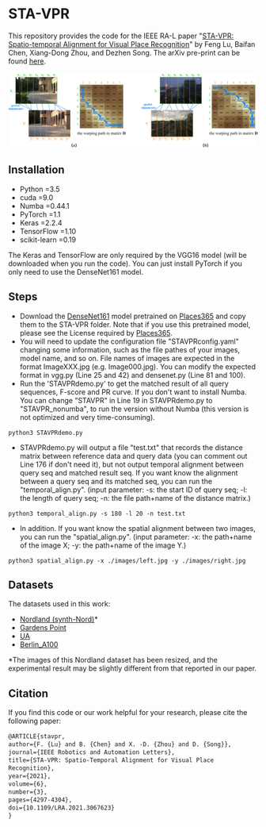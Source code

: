 # STA-VPR
This repository provides the code for the IEEE RA-L paper "[STA-VPR: Spatio-temporal Alignment for Visual Place Recognition](https://ieeexplore.ieee.org/document/9382071)" by Feng Lu, Baifan Chen, Xiang-Dong Zhou, and Dezhen Song. The arXiv pre-print can be found [here](https://arxiv.org/abs/2103.13580).

![spatial_alignment_sample](images/spatial_alignment_sample.png)

## Installation
- Python =3.5
- cuda =9.0
- Numba =0.44.1
- PyTorch =1.1
- Keras =2.2.4
- TensorFlow =1.10
- scikit-learn =0.19

The Keras and TensorFlow are only required by the VGG16 model (will be downloaded when you run the code). You can just install PyTorch if you only need to use the DenseNet161 model.

## Steps
- Download the [DenseNet161](http://places2.csail.mit.edu/models_places365/densenet161_places365.pth.tar) model pretrained on [Places365](https://github.com/CSAILVision/places365) and copy them to the STA-VPR folder. Note that if you use this pretrained model, please see the License required by [Places365](https://github.com/CSAILVision/places365).
- You will need to update the configuration file "STAVPRconfig.yaml" changing some information, such as the file pathes of your images, model name, and so on. File names of images are expected in the format ImageXXX.jpg (e.g. Image000.jpg). You can modify the expected format in vgg.py (Line 25 and 42) and densenet.py (Line 81 and 100).
- Run the 'STAVPRdemo.py' to get the matched result of all query sequences, F-score and PR curve. If you don't want to install Numba. You can change "STAVPR" in Line 19 in STAVPRdemo.py to "STAVPR_nonumba", to run the version without Numba (this version is not optimized and very time-consuming).
```
python3 STAVPRdemo.py
```
- STAVPRdemo.py will output a file "test.txt" that records the distance matrix between reference data and query data (you can comment out Line 176 if don't need it), but not output temporal alignment between query seq and matched result seq. If you want know the alignment between a query seq and its matched seq, you can run the "temporal_align.py". (input parameter: -s: the start ID of query seq; -l: the length of query seq; -n: the file path+name of the distance matrix.)
```
python3 temporal_align.py -s 180 -l 20 -n test.txt
```
- In addition. If you want know the spatial alignment between two images, you can run the "spatial_align.py". (input parameter: -x: the path+name of the image X; -y: the path+name of the image Y.)
```
python3 spatial_align.py -x ./images/left.jpg -y ./images/right.jpg
```

## Datasets 

The datasets used in this work:
- [Nordland (synth-Nord)](https://www.dropbox.com/s/o7lm0c9bv18q4zx/Nordland3584.zip?dl=0)*
- [Gardens Point](https://www.dropbox.com/s/171k7xq2fgt5n6j/Gardens%20Point.zip?dl=0)
- [UA](https://www.dropbox.com/s/q79bud2ruc41any/UA.zip?dl=0)
- [Berlin_A100](https://www.dropbox.com/s/3bdgpv0top3pj0a/BerlinA100.zip?dl=0)

*The images of this Nordland dataset has been resized, and the experimental result may be slightly different from that reported in our paper.

## Citation

If you find this code or our work helpful for your research, please cite the following paper:
```
@ARTICLE{stavpr,
author={F. {Lu} and B. {Chen} and X. -D. {Zhou} and D. {Song}},
journal={IEEE Robotics and Automation Letters},
title={STA-VPR: Spatio-Temporal Alignment for Visual Place Recognition},
year={2021},
volume={6},
number={3},
pages={4297-4304},
doi={10.1109/LRA.2021.3067623}
}
```
